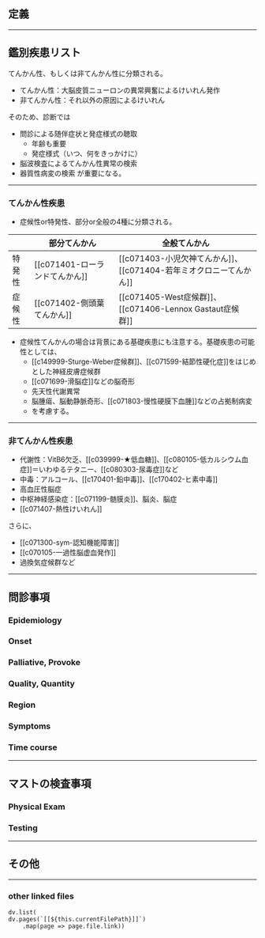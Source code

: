 ## 定義
---
## 鑑別疾患リスト

てんかん性、もしくは非てんかん性に分類される。
- てんかん性：大脳皮質ニューロンの異常興奮によるけいれん発作
- 非てんかん性：それ以外の原因によるけいれん

そのため、診断では
- 問診による随伴症状と発症様式の聴取
	- 年齢も重要
	- 発症様式（いつ、何をきっかけに）
- 脳波検査によるてんかん性異常の検索
- 器質性病変の検索
が重要になる。

---
### てんかん性疾患
- 症候性or特発性、部分or全般の4種に分類される。

|     | 部分てんかん                | 全般てんかん                                            |
| --- | --------------------- | ------------------------------------------------- |
| 特発性 | [[c071401-ローランドてんかん]] | [[c071403-小児欠神てんかん]]、[[c071404-若年ミオクロニーてんかん]]     |
| 症候性 | [[c071402-側頭葉てんかん]]   | [[c071405-West症候群]]、[[c071406-Lennox Gastaut症候群]] |

- 症候性てんかんの場合は背景にある基礎疾患にも注意する。基礎疾患の可能性としては、
	- [[c149999-Sturge-Weber症候群]]、[[c071599-結節性硬化症]]をはじめとした神経皮膚症候群
	- [[c071699-滑脳症]]などの脳奇形
	- 先天性代謝異常
	- 脳腫瘍、脳動静脈奇形、[[c071803-慢性硬膜下血腫]]などの占拠制病変
	- を考慮する。

---
### 非てんかん性疾患
- 代謝性：VitB6欠乏、[[c039999-★低血糖]]、[[c080105-低カルシウム血症]]＝いわゆるテタニー、[[c080303-尿毒症]]など
- 中毒：アルコール、[[c170401-鉛中毒]]、[[c170402-ヒ素中毒]]
- 高血圧性脳症
- 中枢神経感染症：[[c071199-髄膜炎]]、脳炎、脳症
- [[c071407-熱性けいれん]]

さらに、
- [[c071300-sym-認知機能障害]]
- [[c070105-一過性脳虚血発作]]
- 過換気症候群など

---
## 問診事項
### Epidemiology
### Onset
### Palliative, Provoke
### Quality, Quantity
### Region
### Symptoms
### Time course
---
## マストの検査事項
### Physical Exam
### Testing
---
## その他
---
### other linked files
```dataviewjs
dv.list(
dv.pages(`[[${this.currentFilePath}]]`)
	.map(page => page.file.link))
```
